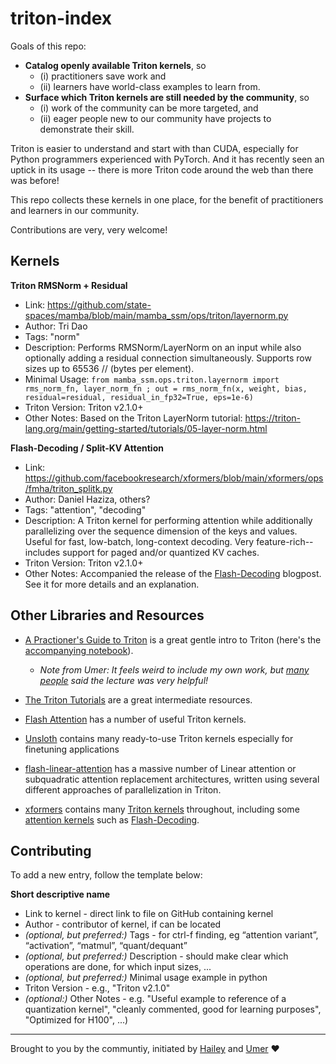 # triton-index

Goals of this repo:
- **Catalog openly available Triton kernels**, so
    - (i) practitioners save work and
    - (ii) learners have world-class examples to learn from.
- **Surface which Triton kernels are still needed by the community**, so
    -  (i) work of the community can be more targeted, and
    - (ii) eager people new to our community have projects to demonstrate their skill.

Triton is easier to understand and start with than CUDA, especially for Python programmers experienced with PyTorch. And it has recently seen an uptick in its usage -- there is more Triton code around the web than there was before!

This repo collects these kernels in one place, for the benefit of practitioners and learners in our community.

Contributions are very, very welcome!

## Kernels

**Triton RMSNorm + Residual**
- Link: https://github.com/state-spaces/mamba/blob/main/mamba_ssm/ops/triton/layernorm.py
- Author: Tri Dao
- Tags: "norm"
- Description: Performs RMSNorm/LayerNorm on an input while also optionally adding a residual connection simultaneously. Supports row sizes up to 65536 // (bytes per element).
- Minimal Usage: `from mamba_ssm.ops.triton.layernorm import rms_norm_fn, layer_norm_fn ; out = rms_norm_fn(x, weight, bias, residual=residual, residual_in_fp32=True, eps=1e-6)` 
- Triton Version: Triton v2.1.0+
- Other Notes: Based on the Triton LayerNorm tutorial: https://triton-lang.org/main/getting-started/tutorials/05-layer-norm.html

**Flash-Decoding / Split-KV Attention**
- Link: https://github.com/facebookresearch/xformers/blob/main/xformers/ops/fmha/triton_splitk.py
- Author: Daniel Haziza, others?
- Tags: "attention", "decoding"
- Description: A Triton kernel for performing attention while additionally parallelizing over the sequence dimension of the keys and values. Useful for fast, low-batch, long-context decoding. Very feature-rich--includes support for paged and/or quantized KV caches.
- Triton Version: Triton v2.1.0+
- Other Notes: Accompanied the release of the [Flash-Decoding](https://pytorch.org/blog/flash-decoding/) blogpost. See it for more details and an explanation.


## Other Libraries and Resources

- [A Practioner's Guide to Triton](https://www.youtube.com/watch?v=DdTsX6DQk24&t=93s) is a great gentle intro to Triton (here's the [accompanying notebook](https://github.com/cuda-mode/lectures/blob/main/lecture%2014/A_Practitioners_Guide_to_Triton.ipynb)).
    - _Note from Umer: It feels weird to include my own work, but [many](https://twitter.com/jeremyphoward/status/1781438834561126776) [people](https://twitter.com/marksaroufim/status/1778978773721092274) said the lecture was very helpful!_

- [The Triton Tutorials](https://triton-lang.org/main/getting-started/tutorials/index.html) are a great intermediate resources.
- [Flash Attention](https://github.com/Dao-AILab/flash-attention/tree/main/flash_attn/ops/triton) has a number of useful Triton kernels.
- [Unsloth](https://github.com/unslothai/unsloth) contains many ready-to-use Triton kernels especially for finetuning applications
- [flash-linear-attention](https://github.com/sustcsonglin/flash-linear-attention) has a massive number of Linear attention or subquadratic attention replacement architectures, written using several different approaches of parallelization in Triton.
- [xformers](https://github.com/facebookresearch/xformers/) contains many [Triton kernels](https://github.com/facebookresearch/xformers/tree/main/xformers/triton) throughout, including some [attention kernels](https://github.com/facebookresearch/xformers/blob/main/xformers/ops/fmha/triton_splitk.py) such as [Flash-Decoding](https://pytorch.org/blog/flash-decoding/).


## Contributing

To add a new entry, follow the template below:


**Short descriptive name**
- Link to kernel - direct link to file on GitHub containing kernel
- Author - contributor of kernel, if can be located
- _(optional, but preferred:)_ Tags - for ctrl-f finding, eg “attention variant”, “activation”, “matmul”, “quant/dequant”
- _(optional, but preferred:)_ Description - should make clear which operations are done, for which input sizes, ...
- _(optional, but preferred:)_ Minimal usage example in python
- Triton Version - e.g., "Triton v2.1.0"
- _(optional:)_ Other Notes - e.g. "Useful example to reference of a quantization kernel", "cleanly commented, good for learning purposes", "Optimized for H100", ...)



---

Brought to you by the communtiy, initiated by [Hailey](https://x.com/haileysch__) and [Umer](https://x.com/UmerHAdil) ❤️
